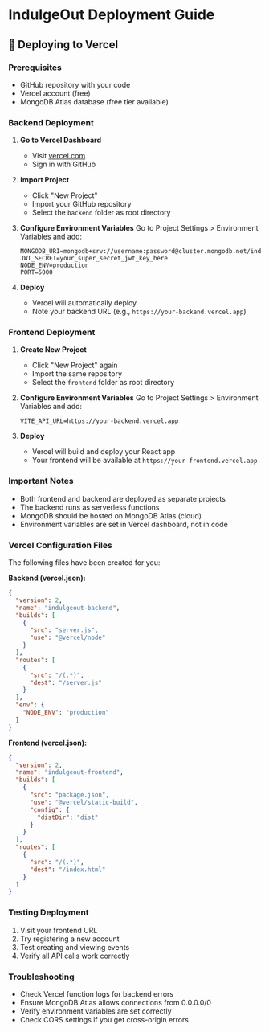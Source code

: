 # IndulgeOut Deployment Guide

## 🚀 Deploying to Vercel

### Prerequisites
- GitHub repository with your code
- Vercel account (free)
- MongoDB Atlas database (free tier available)

### Backend Deployment

1. **Go to Vercel Dashboard**
   - Visit [vercel.com](https://vercel.com)
   - Sign in with GitHub

2. **Import Project**
   - Click "New Project"
   - Import your GitHub repository
   - Select the `backend` folder as root directory

3. **Configure Environment Variables**
   Go to Project Settings > Environment Variables and add:
   ```
   MONGODB_URI=mongodb+srv://username:password@cluster.mongodb.net/indulgeout
   JWT_SECRET=your_super_secret_jwt_key_here
   NODE_ENV=production
   PORT=5000
   ```

4. **Deploy**
   - Vercel will automatically deploy
   - Note your backend URL (e.g., `https://your-backend.vercel.app`)

### Frontend Deployment

1. **Create New Project**
   - Click "New Project" again
   - Import the same repository
   - Select the `frontend` folder as root directory

2. **Configure Environment Variables**
   Go to Project Settings > Environment Variables and add:
   ```
   VITE_API_URL=https://your-backend.vercel.app
   ```

3. **Deploy**
   - Vercel will build and deploy your React app
   - Your frontend will be available at `https://your-frontend.vercel.app`

### Important Notes

- Both frontend and backend are deployed as separate projects
- The backend runs as serverless functions
- MongoDB should be hosted on MongoDB Atlas (cloud)
- Environment variables are set in Vercel dashboard, not in code

### Vercel Configuration Files

The following files have been created for you:

**Backend (vercel.json):**
```json
{
  "version": 2,
  "name": "indulgeout-backend",
  "builds": [
    {
      "src": "server.js",
      "use": "@vercel/node"
    }
  ],
  "routes": [
    {
      "src": "/(.*)",
      "dest": "/server.js"
    }
  ],
  "env": {
    "NODE_ENV": "production"
  }
}
```

**Frontend (vercel.json):**
```json
{
  "version": 2,
  "name": "indulgeout-frontend", 
  "builds": [
    {
      "src": "package.json",
      "use": "@vercel/static-build",
      "config": {
        "distDir": "dist"
      }
    }
  ],
  "routes": [
    {
      "src": "/(.*)",
      "dest": "/index.html"
    }
  ]
}
```

### Testing Deployment

1. Visit your frontend URL
2. Try registering a new account
3. Test creating and viewing events
4. Verify all API calls work correctly

### Troubleshooting

- Check Vercel function logs for backend errors
- Ensure MongoDB Atlas allows connections from 0.0.0.0/0
- Verify environment variables are set correctly
- Check CORS settings if you get cross-origin errors